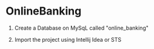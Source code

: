 # OnlineBanking

1. Create a Database on MySqL called "online_banking"

2. Import the project using Intellij Idea or STS
